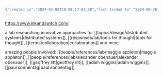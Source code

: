 ```yaml
---
{"created in":"2024-03-08T19:58:17-03:00","last tended to":"2024-09-26T15:55:17-03:00","aliases":["inkandswitch"],"tags":["organization","lab","toolsforthought","knowledgedesign","interfacedesign","research","local-first","open-source","🌱"],"relevancescore":90,"dg-publish":true,"notestage":["🌱"],"created":"2024-03-08T19:58:17.985-03:00","updated":"2025-01-22T15:59:21.988-03:00","permalink":"/initiatives-orgs-and-communities/lab/ink-and-switch/","dgPassFrontmatter":true}
---
```


https://www.inkandswitch.com/

a lab researching innovative approaches for [[topics/design/distributed systems\|distributed systems]], [[responses/lab/tools for thought\|tools for thought]], [[terms/collaboration\|collaboration]] and more.

amazing people involved: [[people/references/lab/maggie appleton\|maggie appleton]], [[people/references/lab/alexander obenauer\|alexander obenauer]], [[geoffrey litt\|geoffrey litt]], [[adam wiggins\|adam wiggins]], [[paul sonnentag\|paul sonnentag]]